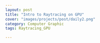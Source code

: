 ```yaml
---
layout: post
title: "Intro to Raytracing on GPU"
cover: "images/projects/post/daily2.png"
category: Computer Graphic
tags: Raytracing_GPU

---
```


